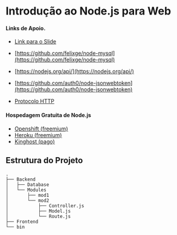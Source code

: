 # Introdução ao Node.js para Web

#### Links de Apoio.

- [Link para o Slide](https://docs.google.com/presentation/d/19SlmPJ3aUo5OQ1FO6aJKuEpbSJgB5KS5JUGDXhBH6sk/edit?usp=sharing)

- [https://github.com/felixge/node-mysql](https://github.com/felixge/node-mysql)
- [https://nodejs.org/api/](https://nodejs.org/api/)
- [https://github.com/auth0/node-jsonwebtoken](https://github.com/auth0/node-jsonwebtoken)
- [Protocolo HTTP](https://nandovieira.com.br/entendendo-um-pouco-mais-sobre-o-protocolo-http)

#### Hospedagem Gratuita de Node.js
- [Openshift (freemium)](https://openshift.redhat.com/app/login)
- [Heroku (freemium)]()
- [Kinghost (pago)]()



## Estrutura do Projeto

```
.
├── Backend
│   ├── Database
│   └── Modules
│       ├── mod1
│       └── mod2
│           ├── Controller.js
│           ├── Model.js
│           └── Route.js
├── Frontend
└── bin
```
